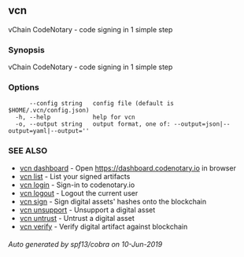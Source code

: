 ## vcn

vChain CodeNotary - code signing in 1 simple step

### Synopsis

vChain CodeNotary - code signing in 1 simple step

### Options

```
      --config string   config file (default is $HOME/.vcn/config.json)
  -h, --help            help for vcn
  -o, --output string   output format, one of: --output=json|--output=yaml|--output=''
```

### SEE ALSO

* [vcn dashboard](vcn_dashboard.md)	 - Open https://dashboard.codenotary.io in browser
* [vcn list](vcn_list.md)	 - List your signed artifacts
* [vcn login](vcn_login.md)	 - Sign-in to codenotary.io
* [vcn logout](vcn_logout.md)	 - Logout the current user
* [vcn sign](vcn_sign.md)	 - Sign digital assets' hashes onto the blockchain
* [vcn unsupport](vcn_unsupport.md)	 - Unsupport a digital asset
* [vcn untrust](vcn_untrust.md)	 - Untrust a digital asset
* [vcn verify](vcn_verify.md)	 - Verify digital artifact against blockchain

###### Auto generated by spf13/cobra on 10-Jun-2019
